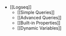- [[Logseq]]
	- [[Simple Queries]]
	- [[Advanced Queries]]
	- [[Built-in Properties]]
	- [[Dynamic Variables]]